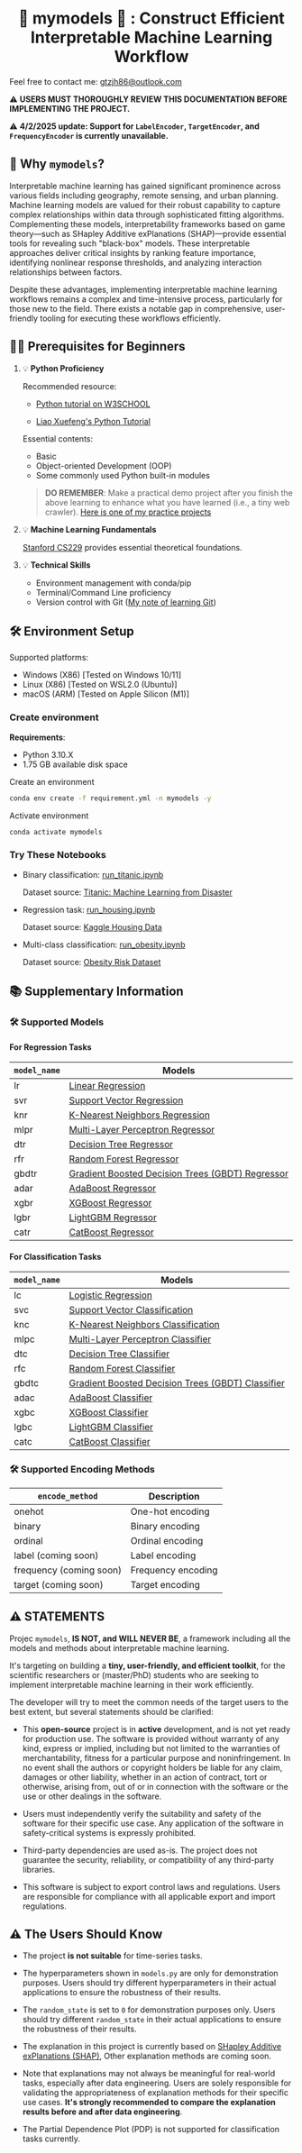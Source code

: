 <div style="text-align: center;">

<h1 align="center">🚀 mymodels 🚀 : Construct Efficient Interpretable Machine Learning Workflow</h1>

</div>

Feel free to contact me: [gtzjh86@outlook.com](mailto:gtzjh86@outlook.com)

⚠️ **USERS MUST THOROUGHLY REVIEW THIS DOCUMENTATION BEFORE IMPLEMENTING THE PROJECT.**

⚠️ **4/2/2025 update: Support for <code>LabelEncoder</code>, <code>TargetEncoder</code>, and <code>FrequencyEncoder</code> is currently unavailable.**


## 🤔 Why `mymodels`?

Interpretable machine learning has gained significant prominence across various fields including geography, remote sensing, and urban planning. Machine learning models are valued for their robust capability to capture complex relationships within data through sophisticated fitting algorithms. Complementing these models, interpretability frameworks based on game theory—such as SHapley Additive exPlanations (SHAP)—provide essential tools for revealing such "black-box" models. These interpretable approaches deliver critical insights by ranking feature importance, identifying nonlinear response thresholds, and analyzing interaction relationships between factors. 

Despite these advantages, implementing interpretable machine learning workflows remains a complex and time-intensive process, particularly for those new to the field. There exists a notable gap in comprehensive, user-friendly tooling for executing these workflows efficiently.

## 👨‍🎓 Prerequisites for Beginners

1. 💡 **Python Proficiency**

    Recommended resource:

    - [Python tutorial on W3SCHOOL](https://www.w3schools.com/python/default.asp)
    
    - [Liao Xuefeng's Python Tutorial](https://liaoxuefeng.com/books/python/introduction/index.html)

    Essential contents:
    - Basic
    - Object-oriented Development (OOP)
    - Some commonly used Python built-in modules
    
    > **DO REMEMBER**: Make a practical demo project after you finish the above learning to enhance what you have learned (i.e., a tiny web crawler). [Here is one of my practice projects](https://github.com/gtzjh/WundergroundSpider)

2. 💡 **Machine Learning Fundamentals**

    [Stanford CS229](https://www.youtube.com/playlist?list=PLoROMvodv4rMiGQp3WXShtMGgzqpfVfbU) provides essential theoretical foundations.

3. 💡 **Technical Skills**

    - Environment management with conda/pip
    - Terminal/Command Line proficiency
    - Version control with Git ([My note of learning Git](https://github.com/gtzjh/learngit))

## 🛠️ Environment Setup

Supported platforms:

- Windows (X86) [Tested on Windows 10/11]
- Linux (X86) [Tested on WSL2.0 (Ubuntu)]
- macOS (ARM) [Tested on Apple Silicon (M1)]

### Create environment

**Requirements**:
- Python 3.10.X
- 1.75 GB available disk space

Create an environment

```bash
conda env create -f requirement.yml -n mymodels -y
```

Activate environment

```bash
conda activate mymodels
```

### Try These Notebooks

- Binary classification: [run_titanic.ipynb](run_titanic.ipynb)

  Dataset source: [Titanic: Machine Learning from Disaster](https://www.kaggle.com/c/titanic/data)

- Regression task: [run_housing.ipynb](run_housing.ipynb)

  Dataset source: [Kaggle Housing Data](https://www.kaggle.com/datasets/jamalshah811/housingdata)

- Multi-class classification: [run_obesity.ipynb](run_obesity.ipynb)

  Dataset source: [Obesity Risk Dataset](https://www.kaggle.com/datasets/jpkochar/obesity-risk-dataset)


## 📚 Supplementary Information

### 🛠️ Supported Models

#### For Regression Tasks
| `model_name` | Models|
|------------|-------|
| lr         | [Linear Regression](https://scikit-learn.org/stable/modules/generated/sklearn.linear_model.LinearRegression.html) |
| svr        | [Support Vector Regression](https://scikit-learn.org/stable/modules/generated/sklearn.svm.SVR.html) |
| knr        | [K-Nearest Neighbors Regression](https://scikit-learn.org/stable/modules/generated/sklearn.neighbors.KNeighborsRegressor.html) |
| mlpr       | [Multi-Layer Perceptron Regressor](https://scikit-learn.org/stable/modules/generated/sklearn.neural_network.MLPRegressor.html) |
| dtr        | [Decision Tree Regressor](https://scikit-learn.org/stable/modules/generated/sklearn.tree.DecisionTreeRegressor.html) |
| rfr        | [Random Forest Regressor](https://scikit-learn.org/stable/modules/generated/sklearn.ensemble.RandomForestRegressor.html) |
| gbdtr        | [Gradient Boosted Decision Trees (GBDT) Regressor](https://scikit-learn.org/stable/modules/generated/sklearn.ensemble.GradientBoostingRegressor.html) |
| adar        | [AdaBoost Regressor](https://scikit-learn.org/stable/modules/generated/sklearn.ensemble.AdaBoostRegressor.html) |
| xgbr       | [XGBoost Regressor](https://xgboost.readthedocs.io/en/latest/python/python_api.html) |
| lgbr      | [LightGBM Regressor](https://lightgbm.readthedocs.io/en/latest/pythonapi/lightgbm.LGBMRegressor.html) |
| catr       | [CatBoost Regressor](https://catboost.ai/en/docs/concepts/python-reference_catboostregressor) |

#### For Classification Tasks

| `model_name` | Models|
|------------|-------|
| lc         | [Logistic Regression](https://scikit-learn.org/stable/modules/generated/sklearn.linear_model.LogisticRegression.html) |
| svc        | [Support Vector Classification](https://scikit-learn.org/stable/modules/generated/sklearn.svm.SVC.html) |
| knc        | [K-Nearest Neighbors Classification](https://scikit-learn.org/stable/modules/generated/sklearn.neighbors.KNeighborsClassifier.html) |
| mlpc       | [Multi-Layer Perceptron Classifier](https://scikit-learn.org/stable/modules/generated/sklearn.neural_network.MLPClassifier.html) |
| dtc        | [Decision Tree Classifier](https://scikit-learn.org/stable/modules/generated/sklearn.tree.DecisionTreeClassifier.html) |
| rfc        | [Random Forest Classifier](https://scikit-learn.org/stable/modules/generated/sklearn.ensemble.RandomForestClassifier.html) |
| gbdtc        | [Gradient Boosted Decision Trees (GBDT) Classifier](https://scikit-learn.org/stable/modules/generated/sklearn.ensemble.GradientBoostingClassifier.html) |
| adac        | [AdaBoost Classifier](https://scikit-learn.org/stable/modules/generated/sklearn.ensemble.AdaBoostClassifier.html) |
| xgbc       | [XGBoost Classifier](https://xgboost.readthedocs.io/en/latest/python/python_api.html) |
| lgbc      | [LightGBM Classifier](https://lightgbm.readthedocs.io/en/latest/pythonapi/lightgbm.LGBMClassifier.html) |
| catc       | [CatBoost Classifier](https://catboost.ai/en/docs/concepts/python-reference_catboostclassifier) |



### 🛠️ Supported Encoding Methods

| `encode_method` | Description   |
|------------|--------------------|
| onehot     | One-hot encoding   |
| binary     | Binary encoding    |
| ordinal    | Ordinal encoding   |
| label (coming soon)      | Label encoding     |
| frequency (coming soon)  | Frequency encoding |
| target (coming soon)     | Target encoding    |


## ⚠️ **STATEMENTS**

Projec `mymodels`, **IS NOT, and WILL NEVER BE**, a framework including all the models and methods about interpretable machine learning. 

It's targeting on building a **tiny, user-friendly, and efficient toolkit**, for the scientific researchers or (master/PhD) students who are seeking to implement interpretable machine learning in their work efficiently.

The developer will try to meet the common needs of the target users to the best extent, but several statements should be clarified:

- This **open-source** project is in **active** development, and is not yet ready for production use. The software is provided without warranty of any kind, express or implied, including but not limited to the warranties of merchantability, fitness for a particular purpose and noninfringement. In no event shall the authors or copyright holders be liable for any claim, damages or other liability, whether in an action of contract, tort or otherwise, arising from, out of or in connection with the software or the use or other dealings in the software.

- Users must independently verify the suitability and safety of the software for their specific use case. Any application of the software in safety-critical systems is expressly prohibited.

- Third-party dependencies are used as-is. The project does not guarantee the security, reliability, or compatibility of any third-party libraries.

- This software is subject to export control laws and regulations. Users are responsible for compliance with all applicable export and import regulations.


## ⚠️ The Users Should Know

- The project **is not suitable** for time-series tasks.

- The hyperparameters shown in `models.py` are only for demonstration purposes. Users should try different hyperparameters in their actual applications to ensure the robustness of their results.

- The `random_state` is set to `0` for demonstration purposes only. Users should try different `random_state` in their actual applications to ensure the robustness of their results.

- The explanation in this project is currently based on [SHapley Additive exPlanations (SHAP)](https://shap.readthedocs.io/en/latest/index.html), Other explanation methods are coming soon. 

- Note that explanations may not always be meaningful for real-world tasks, especially after data engineering. Users are solely responsible for validating the appropriateness of explanation methods for their specific use cases. **It's strongly recommended to compare the explanation results before and after data engineering**.

- The Partial Dependence Plot (PDP) is not supported for classification tasks currently.
